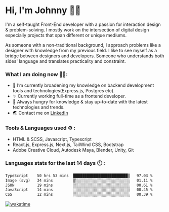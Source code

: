 # Hi, I'm Johnny 👋🧑‍

I'm a self-taught Front-End developer with a passion for interaction design & problem-solving. I mostly work on the intersection of digital design especially projects that span different or unique mediums.

As someone with a non-traditional background, I approach problems like a designer with knowledge from my previous field. I like to see myself as a bridge between designers and developers. Someone who understands both sides' language and translates practicality and constraint.

### What I am doing now 🧑‍💻:

- 🔭 I’m currently broadening my knowledge on backend development tools and technologies(Express.js, Postgres etc).
- ✨ Currently working full-time as a frontend developer.
- 📖 Always hungry for knowledge & stay up-to-date with the latest technologies and trends.
- 🌏 Contact me on [LinkedIn](https://www.linkedin.com/in/johchai/)

### Tools & Languages used ⚙️ :

- HTML & SCSS, Javascript, Typescript
- React.js, Express.js, Next.js, TailWind CSS, Bootstrap
- Adobe Creative Cloud, Autodesk Maya, Blender, Unity, Git

### Languages stats for the last 14 days 🕛 :

<!--START_SECTION:waka-->

```txt
TypeScript    50 hrs 53 mins  ████████████████████████▒   97.03 %
Image (svg)   34 mins         ▒░░░░░░░░░░░░░░░░░░░░░░░░   01.11 %
JSON          19 mins         ░░░░░░░░░░░░░░░░░░░░░░░░░   00.61 %
JavaScript    14 mins         ░░░░░░░░░░░░░░░░░░░░░░░░░   00.45 %
CSS           12 mins         ░░░░░░░░░░░░░░░░░░░░░░░░░   00.39 %
```

<!--END_SECTION:waka-->

[![wakatime](https://wakatime.com/badge/user/0cd14e89-b357-451d-b5c1-4a79286fb5a6.svg)](https://wakatime.com/@0cd14e89-b357-451d-b5c1-4a79286fb5a6)

